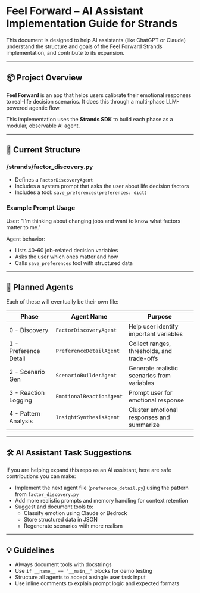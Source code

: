# Feel Forward – AI Assistant Implementation Guide for Strands

This document is designed to help AI assistants (like ChatGPT or Claude) understand the structure and goals of the Feel Forward Strands implementation, and contribute to its expansion.

---

## 📦 Project Overview

**Feel Forward** is an app that helps users calibrate their emotional responses to real-life decision scenarios. It does this through a multi-phase LLM-powered agentic flow.

This implementation uses the **Strands SDK** to build each phase as a modular, observable AI agent.

---

## 🧠 Current Structure

### /strands/factor_discovery.py

- Defines a `FactorDiscoveryAgent`
- Includes a system prompt that asks the user about life decision factors
- Includes a tool: `save_preferences(preferences: dict)`

### Example Prompt Usage

User: "I'm thinking about changing jobs and want to know what factors matter to me."

Agent behavior:
- Lists 40–60 job-related decision variables
- Asks the user which ones matter and how
- Calls `save_preferences` tool with structured data

---

## 🧩 Planned Agents

Each of these will eventually be their own file:

| Phase                  | Agent Name                | Purpose                                      |
|------------------------|---------------------------|----------------------------------------------|
| 0 - Discovery          | `FactorDiscoveryAgent`    | Help user identify important variables       |
| 1 - Preference Detail  | `PreferenceDetailAgent`   | Collect ranges, thresholds, and trade-offs   |
| 2 - Scenario Gen       | `ScenarioBuilderAgent`    | Generate realistic scenarios from variables  |
| 3 - Reaction Logging   | `EmotionalReactionAgent`  | Prompt user for emotional response           |
| 4 - Pattern Analysis   | `InsightSynthesisAgent`   | Cluster emotional responses and summarize    |

---

## 🛠️ AI Assistant Task Suggestions

If you are helping expand this repo as an AI assistant, here are safe contributions you can make:

- Implement the next agent file (`preference_detail.py`) using the pattern from `factor_discovery.py`
- Add more realistic prompts and memory handling for context retention
- Suggest and document tools to:
  - Classify emotion using Claude or Bedrock
  - Store structured data in JSON
  - Regenerate scenarios with more realism

---

## 💡 Guidelines

- Always document tools with docstrings
- Use `if __name__ == "__main__"` blocks for demo testing
- Structure all agents to accept a single user task input
- Use inline comments to explain prompt logic and expected formats
